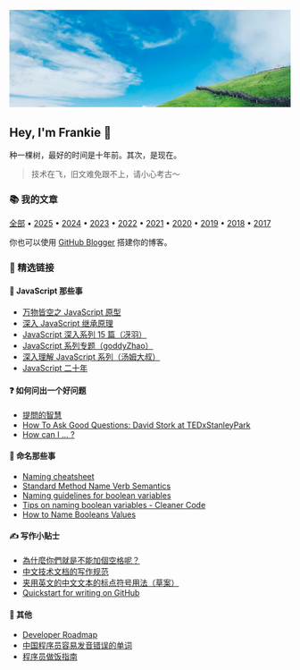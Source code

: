 ![](../../images/cover.png)

<h2 style="border-bottom: none">Hey, I'm Frankie 👋</h2>

种一棵树，最好的时间是十年前。其次，是现在。

> 技术在飞，旧文难免跟不上，请小心考古～

### 📚 我的文章

[全部](https://github.com/toFrankie/blog/issues) • [2025](https://github.com/toFrankie/blog/labels/2025) • [2024](https://github.com/toFrankie/blog/labels/2024) • [2023](https://github.com/toFrankie/blog/labels/2023) • [2022](https://github.com/toFrankie/blog/labels/2022) • [2021](https://github.com/toFrankie/blog/labels/2021) • [2020](https://github.com/toFrankie/blog/labels/2020) • [2019](https://github.com/toFrankie/blog/labels/2019) • [2018](https://github.com/toFrankie/blog/labels/2018) • [2017](https://github.com/toFrankie/blog/labels/2017)

你也可以使用 [GitHub Blogger](https://github.com/toFrankie/github-blogger) 搭建你的博客。

### 📖 精选链接

#### 📜 JavaScript 那些事

- [万物皆空之 JavaScript 原型](https://juejin.cn/post/6844903567325659144)
- [深入 JavaScript 继承原理](https://juejin.cn/post/6844903569317953543)
- [JavaScript 深入系列 15 篇（冴羽）](https://github.com/mqyqingfeng/Blog/issues/17)
- [JavaScript 系列专题（goddyZhao）](../../docs/js/00-导读.md)
- [深入理解 JavaScript 系列（汤姆大叔）](https://www.cnblogs.com/TomXu/archive/2011/12/15/2288411.html)
- [JavaScript 二十年](https://github.com/doodlewind/jshistory-cn)

#### ❓ 如何问出一个好问题

- [提問的智慧](https://github.com/ryanhanwu/How-To-Ask-Questions-The-Smart-Way)
- [How To Ask Good Questions: David Stork at TEDxStanleyPark](https://www.youtube.com/watch?v=PkcHstP6Ht0)
- [How can I ... ?](https://tkdodo.eu/blog/how-can-i)

#### 📝 命名那些事

- [Naming cheatsheet](https://github.com/kettanaito/naming-cheatsheet)
- [Standard Method Name Verb Semantics](https://chrisoldwood.blogspot.com/2009/11/standard-method-name-verb-semantics.html)
- [Naming guidelines for boolean variables](https://www.serendipidata.com/posts/naming-guidelines-for-boolean-variables)
- [Tips on naming boolean variables - Cleaner Code](https://dev.to/michi/tips-on-naming-boolean-variables-cleaner-code-35ig)
- [How to Name Booleans Values](https://prasannakumar8332.medium.com/auxiliary-name-the-booleans-ed954fa9f3c6)

#### ✍️ 写作小贴士

- [為什麼你們就是不能加個空格呢？](https://github.com/vinta/pangu.js)
- [中文技术文档的写作规范](https://github.com/ruanyf/document-style-guide)
- [夹用英文的中文文本的标点符号用法（草案）](http://www.moe.gov.cn/ewebeditor/uploadfile/2015/01/13/20150113092346124.pdf)
- [Quickstart for writing on GitHub](https://docs.github.com/en/get-started/writing-on-github/getting-started-with-writing-and-formatting-on-github/quickstart-for-writing-on-github)

#### 🧩 其他

- [Developer Roadmap](https://github.com/kamranahmedse/developer-roadmap)
- [中国程序员容易发音错误的单词](https://github.com/shimohq/chinese-programmer-wrong-pronunciation)
- [程序员做饭指南](https://github.com/Anduin2017/HowToCook)
